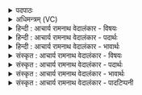 <details><summary>पदपाठः</summary>

ता꣡वा꣢꣯न्। अ꣣स्य। महिमा꣢। त꣡तः꣢꣯। ज्या꣡या꣢꣯न्। च꣣। पू꣡रु꣢꣯षः। उ꣣त꣢। अ꣣मृतत्व꣡स्य꣢। अ꣣। मृतत्व꣡स्य꣢। ई꣡शा꣢꣯नः। यत्। अ꣡न्ने꣢꣯न। अ꣣तिरो꣡ह꣢ति। अ꣣ति। रो꣡ह꣢꣯ति। ६२०।
</details>

<details><summary>अधिमन्त्रम् (VC)</summary>

- पुरुषः
- वामदेवो गौतमः
- अनुष्टुप्
- गान्धारः
- आरण्यं काण्डम्
</details>

<details><summary>हिन्दी : आचार्य रामनाथ वेदालंकार - विषयः</summary>

अगले मन्त्र में पुनः उसी परमपुरुष की महिमा का वर्णन है।
</details>

<details><summary>हिन्दी : आचार्य रामनाथ वेदालंकार - पदार्थः</summary>

पदार्थान्वयभाषाः -  (तावान्) उतनी पूर्वोक्त (अस्य) इस परमेश्वर की (महिमा) महिमा है, वस्तुतः तो (पुरुषः) वह पूर्ण परमेश्वर (ततः) उससे भी (ज्यायान्) अधिक बड़ा है। (उत) और (सः) वह (अमृतत्वस्य) मोक्ष का तथा (यत्) जो (अन्नेन) अन्न के खाने से (अतिरोहति) बढ़ता है उस सांसारिक प्राणी-समुदाय का भी (ईशानः) अधिष्ठाता है ॥६॥
</details>

<details><summary>हिन्दी : आचार्य रामनाथ वेदालंकार - भावार्थः</summary>

भावार्थभाषाः -  परमेश्वर की महिमा अवर्णनीय है, जो संसार-चक्रप्रवर्तन और मोक्ष दोनों का अधिष्ठाता है ॥६॥
</details>

<details><summary>संस्कृत : आचार्य रामनाथ वेदालंकार - विषयः</summary>

अथ पुनस्तस्यैव परमपुरुषस्य महिमानमाह।
</details>

<details><summary>संस्कृत : आचार्य रामनाथ वेदालंकार - पदार्थः</summary>

पदार्थान्वयभाषाः -  (तावान्) तत्परिमाणः पूर्वोक्तः (अस्य) परमेश्वरस्य (महिमा) महत्त्वम् अस्ति, वस्तुतस्तु (पूरुषः) स पूर्णः परमेश्वरः। अत्र ‘अन्येषामपि दृश्यते। अ० ६।३।१३७’ इति दीर्घः। (ततः) तस्मादपि (ज्यायान्) वर्षीयान् विद्यते। (उत) अपि च, सः (अमृतत्वस्य) मोक्षस्य, (यत्) यच्च (अन्नेन) अन्नभक्षणेन (अतिरोहति) वर्द्धते तस्य सांसारिकस्य प्राणिजातस्य च (ईशानः) अधिष्ठाता वर्तते ॥६॥२
</details>

<details><summary>संस्कृत : आचार्य रामनाथ वेदालंकार - भावार्थः</summary>

भावार्थभाषाः -  अवर्णनीयः खलु परमेश्वरस्य महिमा यः संसारचक्रप्रवर्तनं मोक्षं चाप्यधितिष्ठति ॥६॥
</details>

<details><summary>संस्कृत : आचार्य रामनाथ वेदालंकार - पादटिप्पनी</summary>

टिप्पणी:   १. ऋ० १०।९०।३, य० ३१।३, उभयत्र ‘एतावानस्य महिमातो ज्यायांश्च पूरुषः। पादोऽस्य विश्वा भूतानि त्रिपादस्यामृतं दिवि’ इति पाठः। २. किं च, यज्जीवजातम् अन्नेन अतिरोहति उत्पद्यते तस्य सर्वस्य चेशानः—इति यजुर्भाष्ये भ०। यदन्नेनातिरोहति तदिदं सर्वममृतत्वस्येशानः पुरुष एव रचयति—इति च तत्रैव द०।
</details>